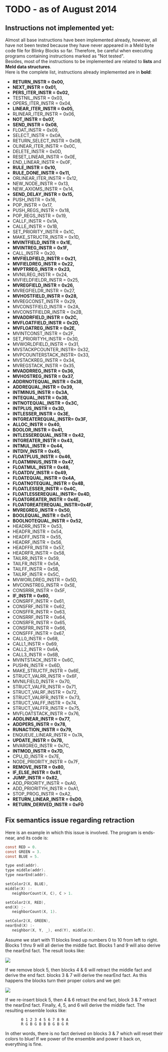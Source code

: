 TODO - as of August 2014
====

## Instructions not implemented yet:

Almost all base instructions have been implemented already, however, all have not been tested because they have never appeared in a Meld byte code file for Blinky Blocks so far. Therefore, be careful when executing programs containing instructions marked as "Not tested".  
Besides, most of the instructions to be implemented are related to **lists** and **Meld data structures**.   
Here is the complete list, instructions already implemented are in **bold**:

  - **RETURN_INSTR         =  0x00,**
  - **NEXT_INSTR =  0x01,**
  - **PERS_ITER_INSTR      =  0x02,**
  - TESTNIL_INSTR =  0x03,
  - OPERS_ITER_INSTR     =  0x04,
  - **LINEAR_ITER_INSTR    =  0x05,**
  - RLINEAR_ITER_INSTR   =  0x06,
  - **NOT_INSTR =  0x07,**
  - **SEND_INSTR =  0x08,**
  - FLOAT_INSTR          =  0x09,
  - SELECT_INSTR         =  0x0A,
  - RETURN_SELECT_INSTR  =  0x0B,
  - OLINEAR_ITER_INSTR   =  0x0C,
  - DELETE_INSTR         =  0x0D,
  - RESET_LINEAR_INSTR   =  0x0E,
  - END_LINEAR_INSTR     =  0x0F,
  - **RULE_INSTR           =  0x10,**
  - **RULE_DONE_INSTR      =  0x11,**
  - ORLINEAR_ITER_INSTR  =  0x12,
  - NEW_NODE_INSTR       =  0x13,
  - NEW_AXIOMS_INSTR     =  0x14,
  - **SEND_DELAY_INSTR     =  0x15,**
  - PUSH_INSTR           =  0x16,
  - POP_INSTR            =  0x17,
  - PUSH_REGS_INSTR      =  0x18,
  - POP_REGS_INSTR       =  0x19,
  - CALLF_INSTR          =  0x1A,
  - CALLE_INSTR          =  0x1B,
  - SET_PRIORITY_INSTR   =  0x1C,
  - MAKE_STRUCTR_INSTR   =  0x1D,
  - **MVINTFIELD_INSTR     =  0x1E,**
  - **MVINTREG_INSTR       =  0x1F,**
  - CALL_INSTR        =  0x20,
  - **MVFIELDFIELD_INSTR   =  0x21,**
  - **MVFIELDREG_INSTR     =  0x22,**
  - **MVPTRREG_INSTR       =  0x23,**
  - MVNILREG_INSTR       =  0x24,
  - MVFIELDFIELDR_INSTR  =  0x25,
  - **MVREGFIELD_INSTR     =  0x26,**
  - MVREGFIELDR_INSTR    =  0x27,
  - **MVHOSTFIELD_INSTR    =  0x28,**
  - MVREGCONST_INSTR     =  0x29,
  - MVCONSTFIELD_INSTR   =  0x2A,
  - MVCONSTFIELDR_INSTR  =  0x2B,
  - **MVADDRFIELD_INSTR    =  0x2C,**
  - **MVFLOATFIELD_INSTR   =  0x2D,**
  - **MVFLOATREG_INSTR     =  0x2E,**
  - MVINTCONST_INSTR     =  0x2F,
  - SET_PRIORITYH_INSTR  =  0x30,
  - MVWORLDFIELD_INSTR   =  0x31,
  - MVSTACKPCOUNTER_INSTR=  0x32,
  - MVPCOUNTERSTACK_INSTR=  0x33,
  - MVSTACKREG_INSTR     =  0x34,
  - MVREGSTACK_INSTR     =  0x35,
  - **MVADDRREG_INSTR      =  0x36,**
  - **MVHOSTREG_INSTR      =  0x37,**
  - **ADDRNOTEQUAL_INSTR   =  0x38,**
  - **ADDREQUAL_INSTR      =  0x39,**
  - **INTMINUS_INSTR       =  0x3A,**
  - **INTEQUAL_INSTR       =  0x3B,**
  - **INTNOTEQUAL_INSTR    =  0x3C,**
  - **INTPLUS_INSTR        =  0x3D,**
  - **INTLESSER_INSTR      =  0x3E,**
  - **INTGREATEREQUAL_INSTR=  0x3F,**
  - **ALLOC_INSTR        =  0x40,**
  - **BOOLOR_INSTR         =  0x41,**
  - **INTLESSEREQUAL_INSTR =  0x42,**
  - **INTGREATER_INSTR     =  0x43,**
  - **INTMUL_INSTR         =  0x44,**
  - **INTDIV_INSTR         =  0x45,**
  - **FLOATPLUS_INSTR      =  0x46,**
  - **FLOATMINUS_INSTR     =  0x47,**
  - **FLOATMUL_INSTR       =  0x48,**
  - **FLOATDIV_INSTR       =  0x49,**
  - **FLOATEQUAL_INSTR     =  0x4A,**
  - **FLOATNOTEQUAL_INSTR  =  0x4B,**
  - **FLOATLESSER_INSTR    =  0x4C,**
  - **FLOATLESSEREQUAL_INSTR= 0x4D,**
  - **FLOATGREATER_INSTR   =  0x4E,**
  - **FLOATGREATEREQUAL_INSTR=0x4F,**
  - **MVREGREG_INSTR       =  0x50,**
  - **BOOLEQUAL_INSTR      =  0x51,**
  - **BOOLNOTEQUAL_INSTR   =  0x52,**
  - HEADRR_INSTR         =  0x53,
  - HEADFR_INSTR         =  0x54,
  - HEADFF_INSTR         =  0x55,
  - HEADRF_INSTR         =  0x56,
  - HEADFFR_INSTR        =  0x57,
  - HEADRFR_INSTR        =  0x58,
  - TAILRR_INSTR         =  0x59,
  - TAILFR_INSTR         =  0x5A,
  - TAILFF_INSTR         =  0x5B,
  - TAILRF_INSTR         =  0x5C,
  - MVWORLDREG_INSTR     =  0x5D,
  - MVCONSTREG_INSTR     =  0x5E,
  - CONSRRR_INSTR        =  0x5F,
  - **IF_INSTR        =  0x60,**
  - CONSRFF_INSTR        =  0x61,
  - CONSFRF_INSTR        =  0x62,
  - CONSFFR_INSTR        =  0x63,
  - CONSRRF_INSTR        =  0x64,
  - CONSRFR_INSTR        =  0x65,
  - CONSFRR_INSTR        =  0x66,
  - CONSFFF_INSTR        =  0x67,
  - CALL0_INSTR          =  0x68,
  - CALL1_INSTR          =  0x69,
  - CALL2_INSTR          =  0x6A,
  - CALL3_INSTR          =  0x6B,
  - MVINTSTACK_INSTR     =  0x6C,
  - PUSHN_INSTR          =  0x6D,
  - MAKE_STRUCTF_INSTR   =  0x6E,
  - STRUCT_VALRR_INSTR   =  0x6F,
  - MVNILFIELD_INSTR =  0x70,
  - STRUCT_VALFR_INSTR   =  0x71,
  - STRUCT_VALRF_INSTR   =  0x72,
  - STRUCT_VALRFR_INSTR  =  0x73,
  - STRUCT_VALFF_INSTR   =  0x74,
  - STRUCT_VALFFR_INSTR  =  0x75,
  - MVFLOATSTACK_INSTR   =  0x76,
  - **ADDLINEAR_INSTR      =  0x77,**
  - **ADDPERS_INSTR        =  0x78,**
  - **RUNACTION_INSTR      =  0x79,**
  - ENQUEUE_LINEAR_INSTR =  0x7A,
  - **UPDATE_INSTR         =  0x7B,**
  - MVARGREG_INSTR       =  0x7C,
  - **INTMOD_INSTR         =  0x7D,**
  - CPU_ID_INSTR         =  0x7E,
  - NODE_PRIORITY_INSTR  =  0x7F,
  - **REMOVE_INSTR =  0x80,**
  - **IF_ELSE_INSTR        =  0x81,**
  - **JUMP_INSTR           =  0x82,**
  - ADD_PRIORITY_INSTR   =  0xA0,
  - ADD_PRIORITYH_INSTR  =  0xA1,
  - STOP_PROG_INSTR      =  0xA2,
  - **RETURN_LINEAR_INSTR  =  0xD0,**
  - **RETURN_DERIVED_INSTR =  0xF0**  

## Fix semantics issue regarding retraction

Here is an example in which this issue is involved.
The program is ends-near, and its code is:

```C
const RED = 0.
const GREEN = 3.
const BLUE = 5.

type end(addr).
type middle(addr).
type nearEnd(addr).

setColor2(X, BLUE),
middle(X) :-
   neighborCount(X, C), C > 1.

setColor2(X, RED),
end(X) :-
   neighborCount(X, 1).

setColor2(X, GREEN),
nearEnd(X) :-
   neighbor(X, Y, _), end(Y), middle(X).
```

Assume we start with 11 blocks lined up numbers 0 to 10 from left to
right.  Blocks 1 thru 9 will all derive the middle fact.  Blocks 1 and
9 will also derive the nearEnd fact.  The result looks like:

![](http://hpics.li/560b775)

If we remove block 5, then blocks 4 & 6 will retract the middle fact
and derive the end fact.  blocks 3 & 7 will derive the nearEnd fact.
As this happens the blocks turn their proper colors and we get:

![](http://hpics.li/1e4bdd2)

If we re-insert block 5, then 4 & 6 retract the end fact, block 3 & 7
retract the nearEnd fact.  Finally, 4, 5, and 6 will derive the middle
fact.  The resulting ensemble looks like:

           0 1 2 3 4 5 6 7 8 9 A
           R G B G B B B G B G R

In other words, there is no fact derived on blocks 3 & 7 which will
reset their colors to blue!  If we power of the ensemble and power it
back on, everything is fine.
